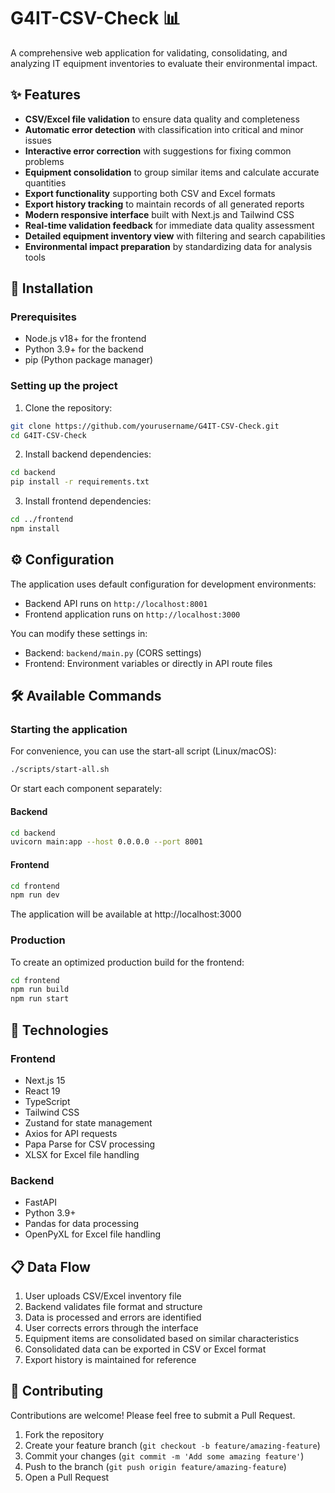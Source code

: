 # G4IT-CSV-Check 📊

A comprehensive web application for validating, consolidating, and analyzing IT equipment inventories to evaluate their environmental impact.

## ✨ Features

* **CSV/Excel file validation** to ensure data quality and completeness
* **Automatic error detection** with classification into critical and minor issues
* **Interactive error correction** with suggestions for fixing common problems
* **Equipment consolidation** to group similar items and calculate accurate quantities
* **Export functionality** supporting both CSV and Excel formats
* **Export history tracking** to maintain records of all generated reports
* **Modern responsive interface** built with Next.js and Tailwind CSS
* **Real-time validation feedback** for immediate data quality assessment
* **Detailed equipment inventory view** with filtering and search capabilities
* **Environmental impact preparation** by standardizing data for analysis tools

## 🚀 Installation

### Prerequisites

* Node.js v18+ for the frontend
* Python 3.9+ for the backend
* pip (Python package manager)

### Setting up the project

1. Clone the repository:
```bash
git clone https://github.com/yourusername/G4IT-CSV-Check.git
cd G4IT-CSV-Check
```

2. Install backend dependencies:
```bash
cd backend
pip install -r requirements.txt
```

3. Install frontend dependencies:
```bash
cd ../frontend
npm install
```

## ⚙️ Configuration

The application uses default configuration for development environments:

* Backend API runs on `http://localhost:8001`
* Frontend application runs on `http://localhost:3000`

You can modify these settings in:
- Backend: `backend/main.py` (CORS settings)
- Frontend: Environment variables or directly in API route files

## 🛠️ Available Commands

### Starting the application

For convenience, you can use the start-all script (Linux/macOS):
```bash
./scripts/start-all.sh
```

Or start each component separately:

#### Backend
```bash
cd backend
uvicorn main:app --host 0.0.0.0 --port 8001
```

#### Frontend
```bash
cd frontend
npm run dev
```

The application will be available at http://localhost:3000

### Production

To create an optimized production build for the frontend:
```bash
cd frontend
npm run build
npm run start
```

## 🔧 Technologies

### Frontend
* Next.js 15
* React 19
* TypeScript
* Tailwind CSS
* Zustand for state management
* Axios for API requests
* Papa Parse for CSV processing
* XLSX for Excel file handling

### Backend
* FastAPI
* Python 3.9+
* Pandas for data processing
* OpenPyXL for Excel file handling

## 📋 Data Flow

1. User uploads CSV/Excel inventory file
2. Backend validates file format and structure
3. Data is processed and errors are identified
4. User corrects errors through the interface
5. Equipment items are consolidated based on similar characteristics
6. Consolidated data can be exported in CSV or Excel format
7. Export history is maintained for reference

## 🤝 Contributing

Contributions are welcome! Please feel free to submit a Pull Request.

1. Fork the repository
2. Create your feature branch (`git checkout -b feature/amazing-feature`)
3. Commit your changes (`git commit -m 'Add some amazing feature'`)
4. Push to the branch (`git push origin feature/amazing-feature`)
5. Open a Pull Request
